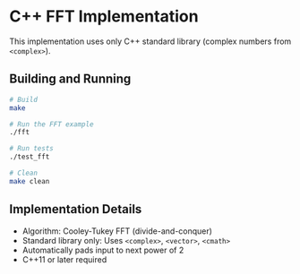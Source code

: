 # C++ FFT Implementation

This implementation uses only C++ standard library (complex numbers from `<complex>`).

## Building and Running

```bash
# Build
make

# Run the FFT example
./fft

# Run tests
./test_fft

# Clean
make clean
```

## Implementation Details

- Algorithm: Cooley-Tukey FFT (divide-and-conquer)
- Standard library only: Uses `<complex>`, `<vector>`, `<cmath>`
- Automatically pads input to next power of 2
- C++11 or later required

